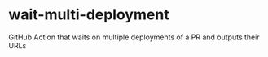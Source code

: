 # wait-multi-deployment
GitHub Action that waits on multiple deployments of a PR and outputs their URLs
